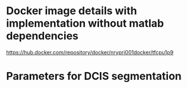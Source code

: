 # Docker image details with implementation without matlab dependencies

https://hub.docker.com/repository/docker/nrypri001docker/tfcpu1p9

# Parameters for DCIS segmentation
